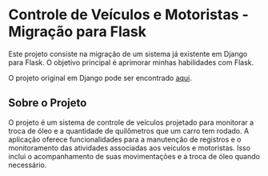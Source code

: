 # Controle de Veículos e Motoristas - Migração para Flask

Este projeto consiste na migração de um sistema já existente em Django para Flask. O objetivo principal é aprimorar minhas habilidades com Flask.


O projeto original em Django pode ser encontrado [aqui](https://github.com/gnneto/ControleDeVeiculo).

## Sobre o Projeto
O projeto é um sistema de controle de veículos projetado para monitorar a troca de óleo e a quantidade de quilômetros que um carro tem rodado. A aplicação oferece funcionalidades para a manutenção de registros e o monitoramento das atividades associadas aos veículos e motoristas. Isso inclui o acompanhamento de suas movimentações e a troca de óleo quando necessário.
